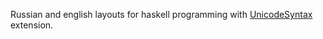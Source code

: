 Russian and english layouts for haskell programming with [UnicodeSyntax][1] extension.

[1]: http://www.haskell.org/ghc/docs/latest/html/users_guide/syntax-extns.html#unicode-syntax
